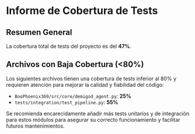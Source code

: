 # Informe de Cobertura de Tests

## Resumen General

La cobertura total de tests del proyecto es del **47%**.

## Archivos con Baja Cobertura (<80%)

Los siguientes archivos tienen una cobertura de tests inferior al 80% y requieren atención para mejorar la calidad y fiabilidad del código:

- `BooPhoenix369/src/core/demigod_agent.py`: **25%**
- `tests/integration/test_pipeline.py`: **55%**

Se recomienda encarecidamente añadir más tests unitarios y de integración para estos módulos para asegurar su correcto funcionamiento y facilitar futuros mantenimientos.
